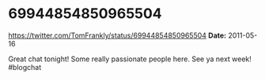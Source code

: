 # 69944854850965504
https://twitter.com/TomFrankly/status/69944854850965504
**Date:** 2011-05-16

Great chat tonight! Some really passionate people here. See ya next week! #blogchat
